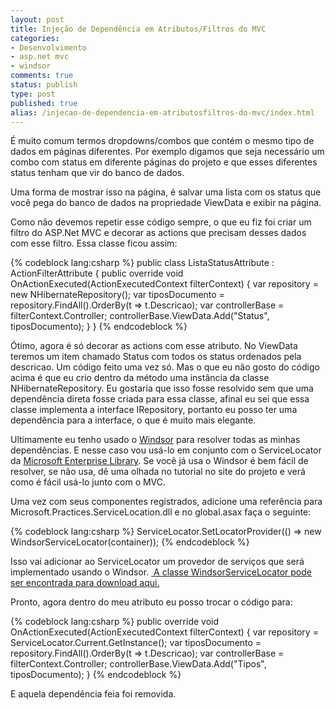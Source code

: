 ```yaml
---
layout: post
title: Injeção de Dependência em Atributos/Filtros do MVC
categories:
- Desenvolvimento
- asp.net mvc
- windsor
comments: true
status: publish
type: post
published: true
alias: /injecao-de-dependencia-em-atributosfiltros-do-mvc/index.html
---
```

É muito comum termos dropdowns/combos que contém o mesmo tipo de dados em páginas diferentes. Por exemplo digamos que seja necessário um combo com status em diferente páginas do projeto e que esses diferentes status tenham que vir do banco de dados.

Uma forma de mostrar isso na página, é salvar uma lista com os status que você pega do banco de dados na propriedade ViewData e exibir na página.

Como não devemos repetir esse código sempre, o que eu fiz foi criar um filtro do ASP.Net MVC e decorar as actions que precisam desses dados com esse filtro. Essa classe ficou assim:

{% codeblock lang:csharp %}
public class ListaStatusAttribute : ActionFilterAttribute
{
    public override void OnActionExecuted(ActionExecutedContext filterContext)
    {
        var repository = new NHibernateRepository();
        var tiposDocumento = repository.FindAll().OrderBy(t => t.Descricao);
        var controllerBase = filterContext.Controller;
        controllerBase.ViewData.Add("Status", tiposDocumento);
    }
}
{% endcodeblock %}

Ótimo, agora é só decorar as actions com esse atributo. No ViewData teremos um item chamado Status com todos os status ordenados pela descricao. Um código feito uma vez só. Mas o que eu não gosto do código acima é que eu crio dentro da método uma instância da classe NHibernateRepository. Eu gostaria que isso fosse resolvido sem que uma dependência direta fosse criada para essa classe, afinal eu sei que essa classe implementa a interface IRepository, portanto eu posso ter uma dependência para a interface, o que é muito mais elegante.

Ultimamente eu tenho usado o <a href="http://docs.castleproject.org/Windsor.MainPage.ashx">Windsor</a> para resolver todas as minhas dependências. E nesse caso vou usá-lo em conjunto com o ServiceLocator da <a href="http://entlib.codeplex.com/">Microsoft Enterprise Library</a>. Se você já usa o Windsor é bem fácil de resolver, se não usa, dê uma olhada no tutorial no site do projeto e verá como é fácil usá-lo junto com o MVC.

Uma vez com seus componentes registrados, adicione uma referência para Microsoft.Practices.ServiceLocation.dll e no global.asax faça o seguinte:

{% codeblock lang:csharp %}
ServiceLocator.SetLocatorProvider(() => new WindsorServiceLocator(container));
{% endcodeblock %}

Isso vai adicionar ao ServiceLocator um provedor de serviços que será implementado usando o Windsor.
<a href="http://commonservicelocator.codeplex.com/wikipage?title=Castle%20Windsor%20Adapter&amp;referringTitle=Home&amp;ProjectName=commonservicelocator"> A classe WindsorServiceLocator pode ser encontrada para download aqui.</a>

Pronto, agora dentro do meu atributo eu posso trocar o código para:

{% codeblock lang:csharp %}
public override void OnActionExecuted(ActionExecutedContext filterContext)
{
    var repository = ServiceLocator.Current.GetInstance();
    var tiposDocumento = repository.FindAll().OrderBy(t => t.Descricao);
    var controllerBase = filterContext.Controller;
    controllerBase.ViewData.Add("Tipos", tiposDocumento);
}
{% endcodeblock %}

E aquela dependência feia foi removida.
